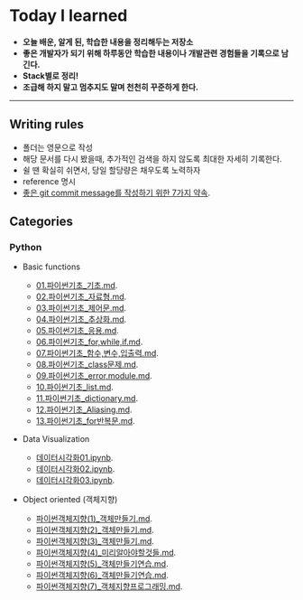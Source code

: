 Today I learned
=================

* **오늘 배운, 알게 된, 학습한 내용을 정리해두는 저장소**
* **좋은 개발자가 되기 위해 하루동안 학습한 내용이나 개발관련 경험들을 기록으로 남긴다.**
* **Stack별로 정리!**
* **조급해 하지 말고 멈추지도 말며 천천히 꾸준하게 한다.**
---

Writing rules
--------------
* 폴더는 영문으로 작성
* 해당 문서를 다시 봤을때, 추가적인 검색을 하지 않도록 최대한 자세히 기록한다.
* 쉴 땐 확실히 쉬면서, 당일 할당량은 채우도록 노력하자
* reference 명시
* [좋은 git commit message를 작성하기 위한 7가지 약속](https://meetup.toast.com/posts/106).

Categories
----------
### Python
* Basic functions
  - [01.파이썬기초_기초.md](https://github.com/Hakunam97/TIL/blob/master/Python/Python_Basic/%5BCodeit%5DPython_%EA%B8%B0%EC%B4%88/01.%ED%8C%8C%EC%9D%B4%EC%8D%AC%EA%B8%B0%EC%B4%88_%EA%B8%B0%EC%B4%88.md).
  - [02.파이썬기초_자료형.md]().
  - [03.파이썬기초_제어문.md]().
  - [04.파이썬기초_추상화.md]().
  - [05.파이썬기초_응용.md]().
  - [06.파이썬기초_for,while,if.md]().
  - [07.파이썬기초_함수,변수,입출력.md]().
  - [08.파이썬기초_class문제.md]().
  - [09.파이썬기초_error,module.md]().
  - [10.파이썬기초_list.md]().
  - [11.파이썬기초_dictionary.md]().
  - [12.파이썬기초_Aliasing.md]().
  - [13.파이썬기초_for반복문.md]().
  
* Data Visualization
  - [데이터시각화01.ipynb]().
  - [데이터시각화02.ipynb]().
  - [데이터시각화03.ipynb]().

* Object oriented (객체지향)
  - [파이썬객체지향(1)_객체만들기.md]().
  - [파이썬객체지향(2)_객체만들기.md]().
  - [파이썬객체지향(3)_객체만들기.md]().
  - [파이썬객체지향(4)_미리알아야할것들.md]().
  - [파이썬객체지향(5)_객체만들기연습.md]().
  - [파이썬객체지향(6)_객체만들기연습.md]().
  - [파이썬객체지향(7)_객체지향프로그래밍.md]().
